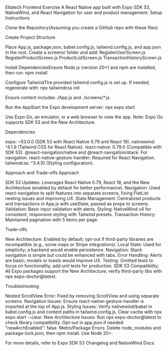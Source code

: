 Ellatech Frontend Exercise
A React Native app built with Expo SDK 53, NativeWind, and React Navigation for user and product management.
Setup Instructions

Clone the Repository(Assuming you create a GitHub repo with these files)

Create Project Structure

Place App.js, package.json, babel.config.js, tailwind.config.js, and app.json in the root.
Create a screens/ folder and add:
RegisterUserScreen.js
RegisterProductScreen.js
ProductListScreen.js
TransactionHistoryScreen.js




Install DependenciesEnsure Node.js (version 20+) and npm are installed, then run:
npm install


Configure TailwindThe provided tailwind.config.js is set up. If needed, regenerate with:
npx tailwindcss init

Ensure content includes ./App.js and ./screens/*.js.

Run the AppStart the Expo development server:
npx expo start

Use Expo Go, an emulator, or a web browser to view the app. Note: Expo Go supports SDK 53 and the New Architecture.


Dependencies

expo: ~53.0.0 (SDK 53 with React Native 0.79 and React 19).
nativewind: ^4.1.9 (Tailwind CSS for React Native).
react-native: 0.79.0 (Compatible with SDK 53).
@react-navigation/native and @react-navigation/stack: For navigation.
react-native-gesture-handler: Required for React Navigation.
tailwindcss: ^3.4.10 (Styling configuration).

Approach and Trade-offs
Approach

SDK 53 Updates: Leverages React Native 0.79, React 19, and the New Architecture (enabled by default for better performance).
Navigation: Used react-navigation to split features into separate screens, fixing FlatList nesting issues and improving UX.
State Management: Centralized products and transactions in App.js with useState, passed as props to screens.
Validation: Basic input validation with alerts.
Styling: NativeWind v4 for consistent, responsive styling with Tailwind presets.
Transaction History: Maintained pagination with 5 items per page.

Trade-offs

New Architecture: Enabled by default; opt-out if third-party libraries are incompatible (e.g., some maps or Stripe integrations).
Local State: Used for simplicity; a backend would enable persistence.
Navigation: Stack navigation is simple but could be enhanced with tabs.
Error Handling: Alerts are basic; modals or toasts would improve UX.
Testing: Omitted tests to focus on functionality; add unit tests for production.
SDK 53 Compatibility: All Expo packages support the New Architecture; verify third-party libs with npx expo-doctor@latest.

Troubleshooting

Nested ScrollView Error: Fixed by removing ScrollView and using separate screens.
Navigation Issues: Ensure react-native-gesture-handler is imported at the top of App.js.
Styling Issues: Verify nativewind/babel in babel.config.js and content paths in tailwind.config.js. Clear cache with npx expo start --clear.
New Architecture Issues: Run npx expo-doctor@latest to check library compatibility. Opt-out in app.json if needed: "newArchEnabled": false.
Metro/Package Errors: Delete node_modules and package-lock.json, then npm install. Use Node 20+.

For more details, refer to Expo SDK 53 Changelog and NativeWind Docs.